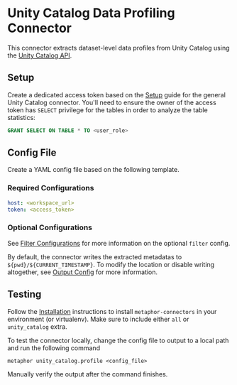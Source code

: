 # Unity Catalog Data Profiling Connector

This connector extracts dataset-level data profiles from Unity Catalog using the [Unity Catalog API](https://api-docs.databricks.com/rest/latest/unity-catalog-api-specification-2-1.html).

## Setup

Create a dedicated access token based on the [Setup](../README.md#Setup) guide for the general Unity Catalog connector. You'll need to ensure the owner of the access token has `SELECT` privilege for the tables in order to analyze the table statistics:

```sql
GRANT SELECT ON TABLE * TO <user_role>
```

## Config File

Create a YAML config file based on the following template.

### Required Configurations

```yaml
host: <workspace_url>
token: <access_token>
```

### Optional Configurations

See [Filter Configurations](../common/docs/filter.md) for more information on the optional `filter` config.

By default, the connector writes the extracted metadatas to `${pwd}/${CURRENT_TIMESTAMP}`. To modify the location or disable writing altogether, see [Output Config](../common/docs/output.md) for more information.

## Testing

Follow the [Installation](../../README.md) instructions to install `metaphor-connectors` in your environment (or virtualenv). Make sure to include either `all` or `unity_catalog` extra.

To test the connector locally, change the config file to output to a local path and run the following command

```shell
metaphor unity_catalog.profile <config_file>
```

Manually verify the output after the command finishes.
